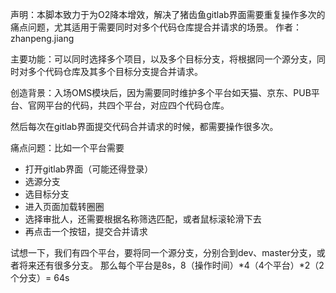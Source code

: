 声明：本脚本致力于为O2降本增效，解决了猪齿鱼gitlab界面需要重复操作多次的痛点问题，尤其适用于需要同时对多个代码仓库提合并请求的场景。
作者：zhanpeng.jiang
<p>主要功能：可以同时选择多个项目，以及多个目标分支，将根据同一个源分支，同时对多个代码仓库及其多个目标分支提合并请求。</p>
<p>创造背景：入场OMS模块后，因为需要同时维护多个平台如天猫、京东、PUB平台、官网平台的代码，共四个平台，对应四个代码仓库。</p>
<p>然后每次在gitlab界面提交代码合并请求的时候，都需要操作很多次。</p>

痛点问题：比如一个平台需要
- 打开gitlab界面（可能还得登录）
- 选源分支
- 选目标分支
- 进入页面加载转圈圈
- 选择审批人，还需要根据名称筛选匹配，或者鼠标滚轮滑下去
- 再点击一个按钮，提交合并请求

试想一下，我们有四个平台，要将同一个源分支，分别合到dev、master分支，或者将来还有很多分支。
那么每个平台是8s，8（操作时间）*4（4个平台）*2（2个分支）= 64s